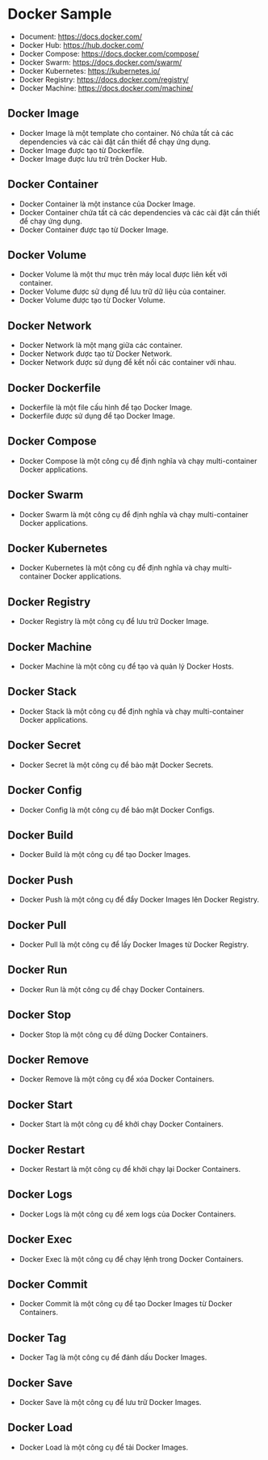 # Docker Sample
- Document: https://docs.docker.com/
- Docker Hub: https://hub.docker.com/
- Docker Compose: https://docs.docker.com/compose/
- Docker Swarm: https://docs.docker.com/swarm/
- Docker Kubernetes: https://kubernetes.io/
- Docker Registry: https://docs.docker.com/registry/
- Docker Machine: https://docs.docker.com/machine/

## Docker Image
- Docker Image là một template cho container. Nó chứa tất cả các dependencies và các cài đặt cần thiết để chạy ứng dụng.
- Docker Image được tạo từ Dockerfile.
- Docker Image được lưu trữ trên Docker Hub.

## Docker Container
- Docker Container là một instance của Docker Image.
- Docker Container chứa tất cả các dependencies và các cài đặt cần thiết để chạy ứng dụng.
- Docker Container được tạo từ Docker Image.

## Docker Volume
- Docker Volume là một thư mục trên máy local được liên kết với container.
- Docker Volume được sử dụng để lưu trữ dữ liệu của container.
- Docker Volume được tạo từ Docker Volume.

## Docker Network
- Docker Network là một mạng giữa các container.
- Docker Network được tạo từ Docker Network.
- Docker Network được sử dụng để kết nối các container với nhau.

## Docker Dockerfile
- Dockerfile là một file cấu hình để tạo Docker Image.
- Dockerfile được sử dụng để tạo Docker Image.

## Docker Compose
- Docker Compose là một công cụ để định nghĩa và chạy multi-container Docker applications.

## Docker Swarm
- Docker Swarm là một công cụ để định nghĩa và chạy multi-container Docker applications.

## Docker Kubernetes
- Docker Kubernetes là một công cụ để định nghĩa và chạy multi-container Docker applications.

## Docker Registry
- Docker Registry là một công cụ để lưu trữ Docker Image.

## Docker Machine
- Docker Machine là một công cụ để tạo và quản lý Docker Hosts.

## Docker Stack
- Docker Stack là một công cụ để định nghĩa và chạy multi-container Docker applications.

## Docker Secret
- Docker Secret là một công cụ để bảo mật Docker Secrets.

## Docker Config
- Docker Config là một công cụ để bảo mật Docker Configs.

## Docker Build
- Docker Build là một công cụ để tạo Docker Images.

## Docker Push
- Docker Push là một công cụ để đẩy Docker Images lên Docker Registry.

## Docker Pull
- Docker Pull là một công cụ để lấy Docker Images từ Docker Registry.

## Docker Run
- Docker Run là một công cụ để chạy Docker Containers.

## Docker Stop
- Docker Stop là một công cụ để dừng Docker Containers.

## Docker Remove
- Docker Remove là một công cụ để xóa Docker Containers.

## Docker Start
- Docker Start là một công cụ để khởi chạy Docker Containers.

## Docker Restart
- Docker Restart là một công cụ để khởi chạy lại Docker Containers.

## Docker Logs
- Docker Logs là một công cụ để xem logs của Docker Containers.

## Docker Exec
- Docker Exec là một công cụ để chạy lệnh trong Docker Containers.

## Docker Commit
- Docker Commit là một công cụ để tạo Docker Images từ Docker Containers.

## Docker Tag
- Docker Tag là một công cụ để đánh dấu Docker Images.

## Docker Save
- Docker Save là một công cụ để lưu trữ Docker Images.

## Docker Load
- Docker Load là một công cụ để tải Docker Images.









